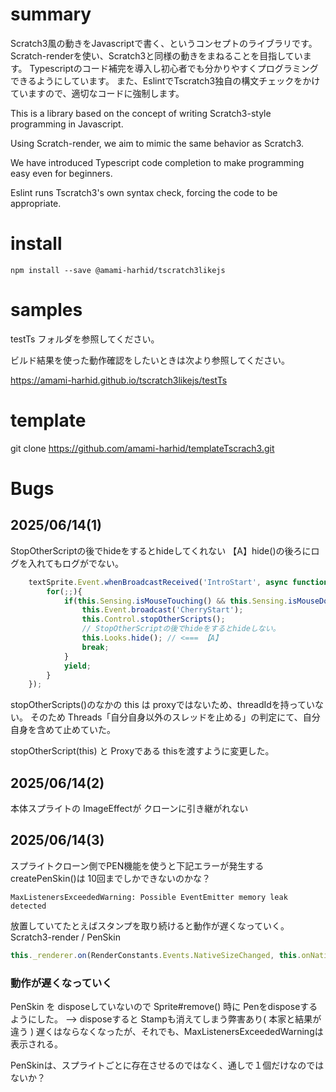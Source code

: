# summary

Scratch3風の動きをJavascriptで書く、というコンセプトのライブラリです。
Scratch-renderを使い、Scratch3と同様の動きをまねることを目指しています。
Typescriptのコード補完を導入し初心者でも分かりやすくプログラミングできるようにしています。
また、EslintでTscratch3独自の構文チェックをかけていますので、適切なコードに強制します。

This is a library based on the concept of writing Scratch3-style programming in Javascript. 

Using Scratch-render, we aim to mimic the same behavior as Scratch3.

We have introduced Typescript code completion to make programming easy even for beginners.

Eslint runs Tscratch3's own syntax check, forcing the code to be appropriate.

# install

```
npm install --save @amami-harhid/tscratch3likejs
```

# samples

testTs フォルダを参照してください。

ビルド結果を使った動作確認をしたいときは次より参照してください。

https://amami-harhid.github.io/tscratch3likejs/testTs

# template 
git clone https://github.com/amami-harhid/templateTscrach3.git

# Bugs

## 2025/06/14(1)
StopOtherScriptの後でhideをするとhideしてくれない
【A】hide()の後ろにログを入れてもログがでない。
```js
    textSprite.Event.whenBroadcastReceived('IntroStart', async function*(){
        for(;;){
            if(this.Sensing.isMouseTouching() && this.Sensing.isMouseDown()){
                this.Event.broadcast('CherryStart');
                this.Control.stopOtherScripts();
                // StopOtherScriptの後でhideをするとhideしない。
                this.Looks.hide(); // <=== 【A】
                break;
            }
            yield;
        }
    });
```
stopOtherScripts()のなかの this は proxyではないため、threadIdを持っていない。
そのため Threads「自分自身以外のスレッドを止める」の判定にて、自分自身を含めて止めていた。

stopOtherScript(this) と Proxyである thisを渡すように変更した。


## 2025/06/14(2)

本体スプライトの ImageEffectが クローンに引き継がれない

## 2025/06/14(3)

スプライトクローン側でPEN機能を使うと下記エラーが発生する
createPenSkin()は 10回までしかできないのかな？

```
MaxListenersExceededWarning: Possible EventEmitter memory leak detected
```
放置していてたとえばスタンプを取り続けると動作が遅くなっていく。
Scratch3-render / PenSkin 

```ts
this._renderer.on(RenderConstants.Events.NativeSizeChanged, this.onNativeSizeChanged);
```
### 動作が遅くなっていく
PenSkin を disposeしていないので
Sprite#remove() 時に Penをdisposeするようにした。
--> disposeすると Stampも消えてしまう弊害あり( 本家と結果が違う )
遅くはならなくなったが、それでも、MaxListenersExceededWarningは表示される。

PenSkinは、スプライトごとに存在させるのではなく、通しで１個だけなのではないか？

